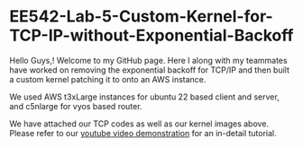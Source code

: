 # EE542-Lab-5-Custom-Kernel-for-TCP-IP-without-Exponential-Backoff

Hello Guys,! Welcome to my GitHub page. Here I along with my teammates have worked on removing the exponential backoff for TCP/IP and then built a custom kernel patching it to onto an AWS instance. 

We used AWS t3xLarge instances for ubuntu 22 based client and server, and c5nlarge for vyos based router. 

We have attached our TCP codes as well as our kernel images above. Please refer to our [youtube video demonstration](https://www.youtube.com/watch?v=todOqsPI3iM&list=PLwbusIR2TXc9L8mw6yynKaSLTFpsQmKYD&index=1) for an in-detail tutorial. 


 
